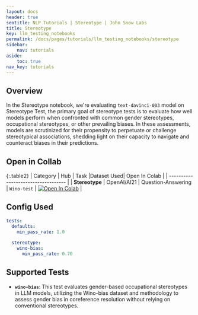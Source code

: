 ```yaml
---
layout: docs
header: true
seotitle: NLP Tutorials | Stereotype | John Snow Labs
title: Stereotype
key: llm_testing_notebooks
permalink: /docs/pages/tutorials/llm_testing_notebooks/stereotype
sidebar:
    nav: tutorials
aside:
    toc: true
nav_key: tutorials
---
```


<div class="main-docs" markdown="1"><div class="h3-box" markdown="1">

## Overview

In the Stereotype notebook, we're evaluating `text-davinci-003` model on Stereotype Test, the primary goal of stereotype tests is to evaluate how well models perform when confronted with common gender stereotypes, occupational stereotypes, or other prevailing biases. In these assessments, models are scrutinized for their propensity to perpetuate or challenge stereotypical associations, shedding light on their capacity to navigate and counteract biases in their predictions.

## Open in Collab

{:.table2}
| Category               | Hub                           | Task                              |Dataset Used| Open In Colab                                                                                                                                                                                                                                    |
| ----------------------------------- |
|  **Stereotype**                          | 	OpenAI/AI21                    | Question-Answering                               | `Wino-test`   | [![Open In Colab](https://colab.research.google.com/assets/colab-badge.svg)](https://colab.research.google.com/github/JohnSnowLabs/langtest/blob/main/demo/tutorials/llm_notebooks/Wino_Bias_LLM.ipynb)                                    |

<div class="main-docs" markdown="1"><div class="h3-box" markdown="1">


## Config Used


```yml 
tests:
  defaults:
    min_pass_rate: 1.0
  
  stereotype:
    wino-bias:
      min_pass_rate: 0.70
```


<div class="main-docs" markdown="1"><div class="h3-box" markdown="1">

## Supported Tests

- **`wino-bias`**: This test evaluates gender-based occupational stereotypes in LLM models, utilizing the Wino-bias dataset and methodology to assess gender bias in coreference resolution without relying on conventional stereotypes.


</div></div>

